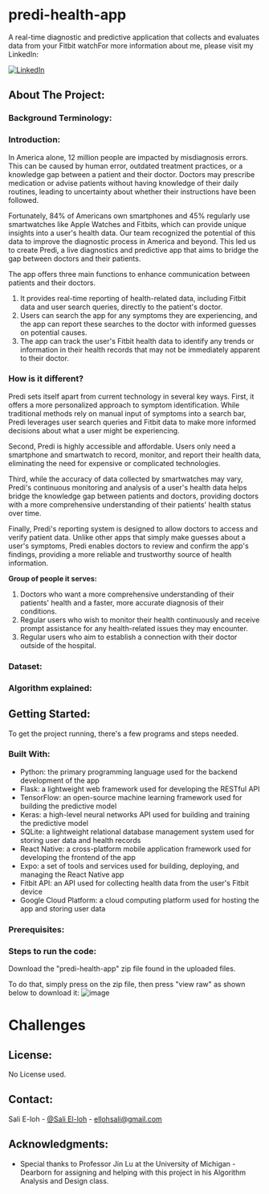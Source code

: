 # predi-health-app
A real-time diagnostic and predictive application that collects and evaluates data from your Fitbit watchFor more information about me, please visit my LinkedIn:

[![LinkedIn][LinkedIn.js]][LinkedIn-url]

<!-- ABOUT THE PROJECT -->

## About The Project:

### Background Terminology: 


### Introduction:

In America alone, 12 million people are impacted by misdiagnosis errors. This can be caused by human error, outdated treatment practices, or a knowledge gap between a patient and their doctor. Doctors may prescribe medication or advise patients without having knowledge of their daily routines, leading to uncertainty about whether their instructions have been followed.

Fortunately, 84% of Americans own smartphones and 45% regularly use smartwatches like Apple Watches and Fitbits, which can provide unique insights into a user's health data. Our team recognized the potential of this data to improve the diagnostic process in America and beyond. This led us to create Predi, a live diagnostics and predictive app that aims to bridge the gap between doctors and their patients.

The app offers three main functions to enhance communication between patients and their doctors. 

1. It provides real-time reporting of health-related data, including Fitbit data and user search queries, directly to the patient's doctor.
2. Users can search the app for any symptoms they are experiencing, and the app can report these searches to the doctor with informed guesses on potential causes.
3. The app can track the user's Fitbit health data to identify any trends or information in their health records that may not be immediately apparent to their doctor.

### How is it different?

Predi sets itself apart from current technology in several key ways. First, it offers a more personalized approach to symptom identification. While traditional methods rely on manual input of symptoms into a search bar, Predi leverages user search queries and Fitbit data to make more informed decisions about what a user might be experiencing.

Second, Predi is highly accessible and affordable. Users only need a smartphone and smartwatch to record, monitor, and report their health data, eliminating the need for expensive or complicated technologies.

Third, while the accuracy of data collected by smartwatches may vary, Predi's continuous monitoring and analysis of a user's health data helps bridge the knowledge gap between patients and doctors, providing doctors with a more comprehensive understanding of their patients' health status over time.

Finally, Predi's reporting system is designed to allow doctors to access and verify patient data. Unlike other apps that simply make guesses about a user's symptoms, Predi enables doctors to review and confirm the app's findings, providing a more reliable and trustworthy source of health information.

<b> Group of people it serves: </b>

1. Doctors who want a more comprehensive understanding of their patients' health and a faster, more accurate diagnosis of their conditions.
2. Regular users who wish to monitor their health continuously and receive prompt assistance for any health-related issues they may encounter.
3. Regular users who aim to establish a connection with their doctor outside of the hospital.

### Dataset:


### Algorithm explained:


## Getting Started:

To get the project running, there's a few programs and steps needed.

### Built With:

* Python: the primary programming language used for the backend development of the app
* Flask: a lightweight web framework used for developing the RESTful API 
* TensorFlow: an open-source machine learning framework used for building the predictive model 
* Keras: a high-level neural networks API used for building and training the predictive model 
* SQLite: a lightweight relational database management system used for storing user data and health records 
* React Native: a cross-platform mobile application framework used for developing the frontend of the app 
* Expo: a set of tools and services used for building, deploying, and managing the React Native app
* Fitbit API: an API used for collecting health data from the user's Fitbit device
* Google Cloud Platform: a cloud computing platform used for hosting the app and storing user data

### Prerequisites:


### Steps to run the code:

 Download the "predi-health-app" zip file found in the uploaded files.
 
To do that, simply press on the zip file, then press "view raw" as shown below to download it:
![image](https://github.com/SaliElloh/dijkstra-s-algorithm/assets/112829375/01584c60-8d92-489e-b834-d8f05f16fe90)

# Challenges


<!-- LICENSE -->
## License:

No License used.

<!-- CONTACT -->
## Contact:

Sali E-loh - [@Sali El-loh](https://www.linkedin.com/in/salielloh12/) - ellohsali@gmail.com

<!-- ACKNOWLEDGMENTS -->
## Acknowledgments:

* Special thanks to Professor Jin Lu at the University of Michigan - Dearborn for assigning and helping with this project in his Algorithm Analysis and Design class. 

<!-- MARKDOWN LINKS & IMAGES -->
<!-- https://www.markdownguide.org/basic-syntax/#reference-style-links -->
[LinkedIn.js]: https://img.shields.io/badge/LinkedIn-0077B5?style=for-the-badge&logo=linkedin&logoColor=white
[LinkedIn-url]: https://www.linkedin.com/in/salielloh12/



